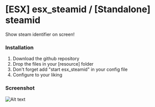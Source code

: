 # [ESX] esx_steamid / [Standalone] steamid
Show steam identifier on screen!

### Installation
1) Download the github repository
2) Drop the files in your [resource] folder
3) Don't forget add "start esx_steamid" in your config file
4) Configure to your liking

### Screenshot
![Alt text](https://i.imgur.com/ZBNkXuk.png "What up nigga c:<")
